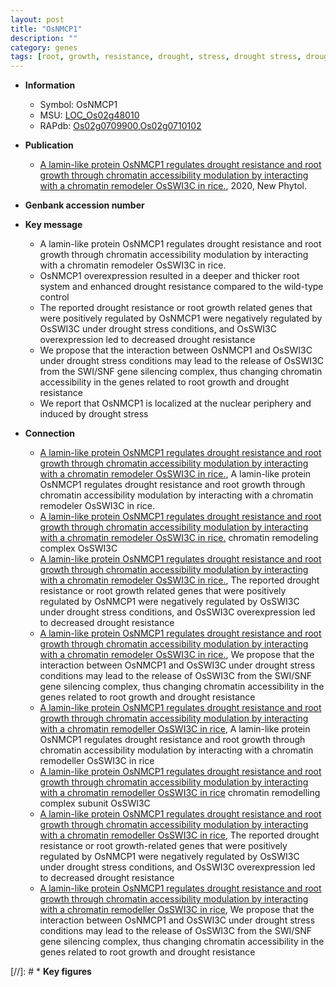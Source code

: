 ```yaml
---
layout: post
title: "OsNMCP1"
description: ""
category: genes
tags: [root, growth, resistance, drought, stress, drought stress, drought resistance, drought stress , root growth]
---
```


* **Information**  
    + Symbol: OsNMCP1  
    + MSU: [LOC_Os02g48010](http://rice.plantbiology.msu.edu/cgi-bin/ORF_infopage.cgi?orf=LOC_Os02g48010)  
    + RAPdb: [Os02g0709900](http://rapdb.dna.affrc.go.jp/viewer/gbrowse_details/irgsp1?name=Os02g0709900),[Os02g0710102](http://rapdb.dna.affrc.go.jp/viewer/gbrowse_details/irgsp1?name=Os02g0710102)  

* **Publication**  
    + [A lamin-like protein OsNMCP1 regulates drought resistance and root growth through chromatin accessibility modulation by interacting with a chromatin remodeler OsSWI3C in rice.](http://www.ncbi.nlm.nih.gov/pubmed?term=A+lamin-like+protein+OsNMCP1+regulates+drought+resistance+and+root+growth+through+chromatin+accessibility+modulation+by+interacting+with+a+chromatin+remodeler+OsSWI3C+in+rice.%5BTitle%5D), 2020, New Phytol.

* **Genbank accession number**  

* **Key message**  
    + A lamin-like protein OsNMCP1 regulates drought resistance and root growth through chromatin accessibility modulation by interacting with a chromatin remodeler OsSWI3C in rice.
    + OsNMCP1 overexpression resulted in a deeper and thicker root system and enhanced drought resistance compared to the wild-type control
    + The reported drought resistance or root growth related genes that were positively regulated by OsNMCP1 were negatively regulated by OsSWI3C under drought stress conditions, and OsSWI3C overexpression led to decreased drought resistance
    + We propose that the interaction between OsNMCP1 and OsSWI3C under drought stress conditions may lead to the release of OsSWI3C from the SWI/SNF gene silencing complex, thus changing chromatin accessibility in the genes related to root growth and drought resistance
    + We report that OsNMCP1 is localized at the nuclear periphery and induced by drought stress

* **Connection**  
    + [A lamin-like protein OsNMCP1 regulates drought resistance and root growth through chromatin accessibility modulation by interacting with a chromatin remodeler OsSWI3C in rice.](http://www.ncbi.nlm.nih.gov/pubmed?term=A+lamin-like+protein+OsNMCP1+regulates+drought+resistance+and+root+growth+through+chromatin+accessibility+modulation+by+interacting+with+a+chromatin+remodeler+OsSWI3C+in+rice.%5BTitle%5D), A lamin-like protein OsNMCP1 regulates drought resistance and root growth through chromatin accessibility modulation by interacting with a chromatin remodeler OsSWI3C in rice.
    + [A lamin-like protein OsNMCP1 regulates drought resistance and root growth through chromatin accessibility modulation by interacting with a chromatin remodeler OsSWI3C in rice.](SWI/SNF) chromatin remodeling complex OsSWI3C
    + [A lamin-like protein OsNMCP1 regulates drought resistance and root growth through chromatin accessibility modulation by interacting with a chromatin remodeler OsSWI3C in rice.](http://www.ncbi.nlm.nih.gov/pubmed?term=A+lamin-like+protein+OsNMCP1+regulates+drought+resistance+and+root+growth+through+chromatin+accessibility+modulation+by+interacting+with+a+chromatin+remodeler+OsSWI3C+in+rice.%5BTitle%5D),  The reported drought resistance or root growth related genes that were positively regulated by OsNMCP1 were negatively regulated by OsSWI3C under drought stress conditions, and OsSWI3C overexpression led to decreased drought resistance
    + [A lamin-like protein OsNMCP1 regulates drought resistance and root growth through chromatin accessibility modulation by interacting with a chromatin remodeler OsSWI3C in rice.](http://www.ncbi.nlm.nih.gov/pubmed?term=A+lamin-like+protein+OsNMCP1+regulates+drought+resistance+and+root+growth+through+chromatin+accessibility+modulation+by+interacting+with+a+chromatin+remodeler+OsSWI3C+in+rice.%5BTitle%5D),  We propose that the interaction between OsNMCP1 and OsSWI3C under drought stress conditions may lead to the release of OsSWI3C from the SWI/SNF gene silencing complex, thus changing chromatin accessibility in the genes related to root growth and drought resistance
    + [A lamin-like protein OsNMCP1 regulates drought resistance and root growth through chromatin accessibility modulation by interacting with a chromatin remodeller OsSWI3C in rice](http://www.ncbi.nlm.nih.gov/pubmed?term=A+lamin-like+protein+OsNMCP1+regulates+drought+resistance+and+root+growth+through+chromatin+accessibility+modulation+by+interacting+with+a+chromatin+remodeller+OsSWI3C+in+rice%5BTitle%5D), A lamin-like protein OsNMCP1 regulates drought resistance and root growth through chromatin accessibility modulation by interacting with a chromatin remodeller OsSWI3C in rice
    + [A lamin-like protein OsNMCP1 regulates drought resistance and root growth through chromatin accessibility modulation by interacting with a chromatin remodeller OsSWI3C in rice](SWI/SNF) chromatin remodelling complex subunit OsSWI3C
    + [A lamin-like protein OsNMCP1 regulates drought resistance and root growth through chromatin accessibility modulation by interacting with a chromatin remodeller OsSWI3C in rice](http://www.ncbi.nlm.nih.gov/pubmed?term=A+lamin-like+protein+OsNMCP1+regulates+drought+resistance+and+root+growth+through+chromatin+accessibility+modulation+by+interacting+with+a+chromatin+remodeller+OsSWI3C+in+rice%5BTitle%5D),  The reported drought resistance or root growth-related genes that were positively regulated by OsNMCP1 were negatively regulated by OsSWI3C under drought stress conditions, and OsSWI3C overexpression led to decreased drought resistance
    + [A lamin-like protein OsNMCP1 regulates drought resistance and root growth through chromatin accessibility modulation by interacting with a chromatin remodeller OsSWI3C in rice](http://www.ncbi.nlm.nih.gov/pubmed?term=A+lamin-like+protein+OsNMCP1+regulates+drought+resistance+and+root+growth+through+chromatin+accessibility+modulation+by+interacting+with+a+chromatin+remodeller+OsSWI3C+in+rice%5BTitle%5D),  We propose that the interaction between OsNMCP1 and OsSWI3C under drought stress conditions may lead to the release of OsSWI3C from the SWI/SNF gene silencing complex, thus changing chromatin accessibility in the genes related to root growth and drought resistance

[//]: # * **Key figures**  


